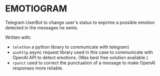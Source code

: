 # EMOTIOGRAM

Telegram UserBot to change user's status to exprime a possible emotion detected in the messages he sents.

Written with:
- `telethon` a python library to communicate with telegram)
- `aiohttp` async request library used in this case to communicate with OpenAI API to detect emotions. (Was best free solution available.)
- `rpunct` used to correct the punctuation of a message to make OpenAI responses more reliable.